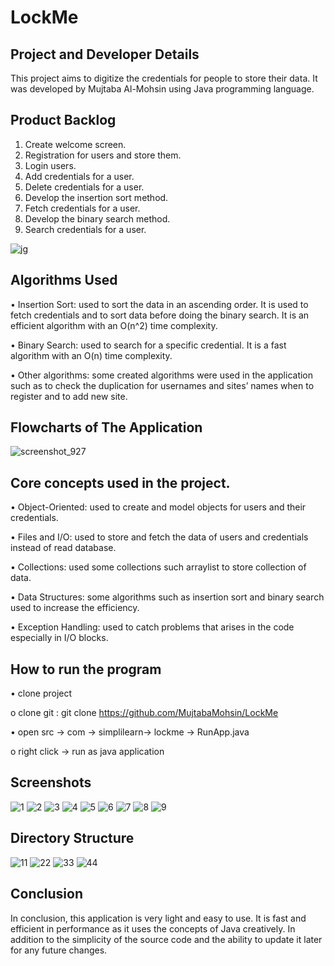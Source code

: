 # LockMe

## Project and Developer Details
This project aims to digitize the credentials for people to store their data. It was developed by Mujtaba Al-Mohsin using Java programming language.

## Product Backlog
1.	Create welcome screen.
2.	Registration for users and store them.
3.	Login users.
4.	Add credentials for a user.
5.	Delete credentials for a user.
6.	Develop the insertion sort method.
7.	Fetch credentials for a user.
8.	Develop the binary search method.
9.	Search credentials for a user.

![jg](https://user-images.githubusercontent.com/64940728/118550785-c931dc00-b765-11eb-8bbf-fcd73c8ddcb0.jpg)

## Algorithms Used
•	Insertion Sort: used to sort the data in an ascending order. It is used to fetch credentials and to sort data before doing the binary search. It is an efficient algorithm with an O(n^2) time complexity.

•	Binary Search: used to search for a specific credential. It is a fast algorithm with an O(n) time complexity.

•	Other algorithms: some created algorithms were used in the application such as to check the duplication for usernames and sites’ names when to register and to add new site.

## Flowcharts of The Application
![screenshot_927](https://user-images.githubusercontent.com/64940728/117709868-1d731400-b1da-11eb-8901-07d3a0e734d4.jpg)


## Core concepts used in the project. 
•	Object-Oriented: used to create and model objects for users and their credentials.

•	Files and I/O: used to store and fetch the data of users and credentials instead of read database.

•	Collections: used some collections such arraylist to store collection of data. 

•	Data Structures: some algorithms such as insertion sort and binary search used to increase the efficiency. 

•	Exception Handling: used to catch problems that arises in the code especially in I/O blocks.

## How to run the program
•	clone project

  o	clone git : git clone https://github.com/MujtabaMohsin/LockMe
  
•	open src -> com -> simplilearn-> lockme -> RunApp.java

  o	right click  -> run as java application


## Screenshots
![1](https://user-images.githubusercontent.com/64940728/118553865-8d007a80-b769-11eb-9146-60b30c7454f0.jpg)
![2](https://user-images.githubusercontent.com/64940728/118553871-8e31a780-b769-11eb-8753-c43e99fa0b14.jpg)
![3](https://user-images.githubusercontent.com/64940728/118553874-8eca3e00-b769-11eb-9159-f7aba7b7d68a.jpg)
![4](https://user-images.githubusercontent.com/64940728/118553875-8eca3e00-b769-11eb-928d-06fe7684bea5.jpg)
![5](https://user-images.githubusercontent.com/64940728/118553876-8f62d480-b769-11eb-89ce-cb12f83c8113.jpg)
![6](https://user-images.githubusercontent.com/64940728/118553878-8ffb6b00-b769-11eb-8d02-e057373a5514.jpg)
![7](https://user-images.githubusercontent.com/64940728/118553879-90940180-b769-11eb-82b1-34ceef3b360c.jpg)
![8](https://user-images.githubusercontent.com/64940728/118553882-90940180-b769-11eb-8d54-a7d250470eec.jpg)
![9](https://user-images.githubusercontent.com/64940728/118553885-912c9800-b769-11eb-8f61-7d56a2f5f8eb.jpg)

## Directory Structure
![11](https://user-images.githubusercontent.com/64940728/118561495-bc1be980-b773-11eb-959c-5e8a94ad7fb2.jpg)
![22](https://user-images.githubusercontent.com/64940728/118561500-bd4d1680-b773-11eb-9796-787356f52192.jpg)
![33](https://user-images.githubusercontent.com/64940728/118561501-bd4d1680-b773-11eb-8dc6-7446bb71f2d7.jpg)
![44](https://user-images.githubusercontent.com/64940728/118561505-bde5ad00-b773-11eb-961f-320820a95194.jpg)


## Conclusion
In conclusion, this application is very light and easy to use. It is fast and efficient in performance as it uses the concepts of Java creatively. In addition to the simplicity of the source code and the ability to update it later for any future changes. 


